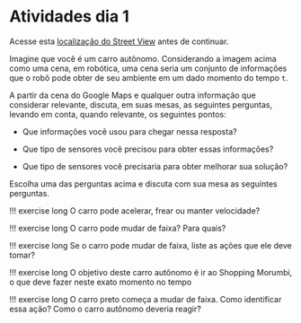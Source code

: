 # Atividades dia 1

Acesse esta [localização do Street View](https://www.google.com/maps/@-23.594911,-46.6950896,3a,75y,224.92h,79.29t/data=!3m6!1e1!3m4!1sVXupnfdMKEx_2CS6Ttewqg!2e0!7i16384!8i8192) antes de continuar.

Imagine que você é um carro autônomo. Considerando a imagem acima como uma cena, em robótica, uma cena seria um conjunto de informações que o robô pode obter de seu ambiente em um dado momento do tempo `t`.

A partir da cena do Google Maps e qualquer outra informação que considerar relevante, discuta, em suas mesas, as seguintes perguntas, levando em conta, quando relevante, os seguintes pontos:

* Que informações você usou para chegar nessa resposta?

* Que tipo de sensores você precisou para obter essas informações?

* Que tipo de sensores você precisaria para obter melhorar sua solução?

Escolha uma das perguntas acima e discuta com sua mesa as seguintes perguntas.

!!! exercise long
    O carro pode acelerar, frear ou manter velocidade?

!!! exercise long
    O carro pode mudar de faixa? Para quais?

!!! exercise long
    Se o carro pode mudar de faixa, liste as ações que ele deve tomar?

!!! exercise long
    O objetivo deste carro autônomo é ir ao Shopping Morumbi, o que deve fazer neste exato momento no tempo

!!! exercise long
    O carro preto começa a mudar de faixa. Como identificar essa ação? Como o carro autônomo deveria reagir?